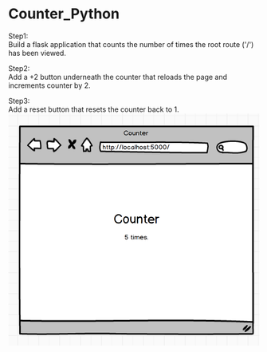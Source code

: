 # Counter_Python
Step1:<br>
Build a flask application that counts the number of times the root route ('/') has been viewed.<br>

Step2:<br>
Add a +2 button underneath the counter that reloads the page and increments counter by 2.<br>

Step3:<br>
Add a reset button that resets the counter back to 1.<br>
![](static/images/countermockup.png)
